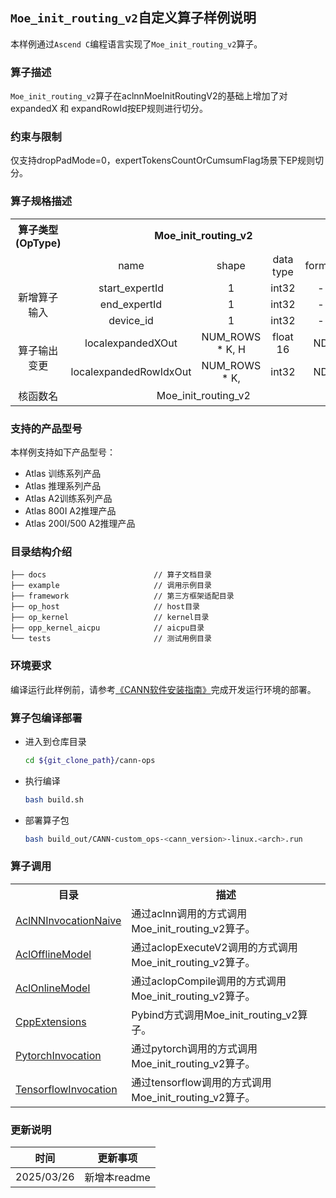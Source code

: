 ## `Moe_init_routing_v2`自定义算子样例说明 
本样例通过`Ascend C`编程语言实现了`Moe_init_routing_v2`算子。

### 算子描述
`Moe_init_routing_v2`算子在aclnnMoeInitRoutingV2的基础上增加了对expandedX 和 expandRowId按EP规则进行切分。
 
### 约束与限制
 仅支持dropPadMode=0，expertTokensCountOrCumsumFlag场景下EP规则切分。 
### 算子规格描述

<table>
<tr><th align="center">算子类型(OpType)</th><th colspan="4" align="center">Moe_init_routing_v2</th></tr> 
<tr><td align="center"> </td><td align="center">name</td><td align="center">shape</td><td align="center">data type</td><td align="center">format</td></tr>  
<tr><td rowspan="4" align="center">新增算子输入</td>
<tr><td align="center">start_expertId</td><td align="center">1</td><td align="center">int32</td><td align="center">-</td></tr>  

<tr><td align="center">end_expertId</td><td align="center">1</td><td align="center">int32</td><td align="center">-</td></tr> 

<tr><td align="center">device_id</td><td align="center">1</td><td align="center">int32</td><td align="center">-</td></tr> 

<tr><td rowspan="2" align="center">算子输出变更</td>
<td align="center">localexpandedXOut</td><td align="center">NUM_ROWS * K, H</td><td align="center">float 16</td><td align="center">ND</td></tr> 
<td align="center">localexpandedRowIdxOut</td><td align="center">NUM_ROWS * K, </td><td align="center">int32</td><td align="center">ND</td></tr>
<tr><td rowspan="1" align="center">核函数名</td><td colspan="4" align="center">Moe_init_routing_v2</td></tr>  
</table>

### 支持的产品型号
本样例支持如下产品型号：
- Atlas 训练系列产品
- Atlas 推理系列产品
- Atlas A2训练系列产品
- Atlas 800I A2推理产品
- Atlas 200I/500 A2推理产品

### 目录结构介绍
```
├── docs                        // 算子文档目录
├── example                     // 调用示例目录
├── framework                   // 第三方框架适配目录
├── op_host                     // host目录
├── op_kernel                   // kernel目录
├── opp_kernel_aicpu            // aicpu目录
└── tests                       // 测试用例目录
```

### 环境要求
编译运行此样例前，请参考[《CANN软件安装指南》](https://hiascend.com/document/redirect/CannCommunityInstSoftware)完成开发运行环境的部署。

### 算子包编译部署
  - 进入到仓库目录

    ```bash
    cd ${git_clone_path}/cann-ops
    ```

  - 执行编译

    ```bash
    bash build.sh
    ```

  - 部署算子包

    ```bash
    bash build_out/CANN-custom_ops-<cann_version>-linux.<arch>.run
    ```
### 算子调用
<table>
    <th>目录</th><th>描述</th>
    <tr>
        <td><a href="./examples/AclNNInvocationNaive"> AclNNInvocationNaive</td><td>通过aclnn调用的方式调用Moe_init_routing_v2算子。</td>
    </tr>
    <tr>
        <td><a href="./examples/AclOfflineModel"> AclOfflineModel</td><td>通过aclopExecuteV2调用的方式调用Moe_init_routing_v2算子。</td>
    </tr>
    <tr>
        <td><a href="./examples/AclOnlineModel"> AclOnlineModel</td><td>通过aclopCompile调用的方式调用Moe_init_routing_v2算子。</td>
    </tr>
    <tr>
        <td><a href="./examples/CppExtensions"> CppExtensions</td><td>Pybind方式调用Moe_init_routing_v2算子。</td>
    </tr>
    <tr>
        <td><a href="./examples/PytorchInvocation"> PytorchInvocation</td><td>通过pytorch调用的方式调用Moe_init_routing_v2算子。</td>
    </tr>
    <tr>
        <td><a href="./examples/TensorflowInvocation"> TensorflowInvocation</td><td>通过tensorflow调用的方式调用Moe_init_routing_v2算子。</td>
    </tr>
</table>

### 更新说明
| 时间 | 更新事项 |
|----|------|
| 2025/03/26 | 新增本readme |